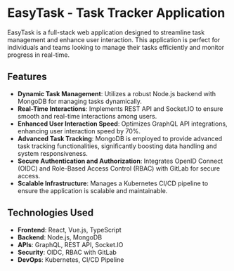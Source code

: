 # EasyTask - Task Tracker Application

EasyTask is a full-stack web application designed to streamline task management and enhance user interaction. This application is perfect for individuals and teams looking to manage their tasks efficiently and monitor progress in real-time.

## Features

- **Dynamic Task Management**: Utilizes a robust Node.js backend with MongoDB for managing tasks dynamically. 
- **Real-Time Interactions**: Implements REST API and Socket.IO to ensure smooth and real-time interactions among users.
- **Enhanced User Interaction Speed**: Optimizes GraphQL API integrations, enhancing user interaction speed by 70%.
- **Advanced Task Tracking**: MongoDB is employed to provide advanced task tracking functionalities, significantly boosting data handling and system responsiveness.
- **Secure Authentication and Authorization**: Integrates OpenID Connect (OIDC) and Role-Based Access Control (RBAC) with GitLab for secure access.
- **Scalable Infrastructure**: Manages a Kubernetes CI/CD pipeline to ensure the application is scalable and maintainable.

## Technologies Used

- **Frontend**: React, Vue.js, TypeScript
- **Backend**: Node.js, MongoDB
- **APIs**: GraphQL, REST API, Socket.IO
- **Security**: OIDC, RBAC with GitLab
- **DevOps**: Kubernetes, CI/CD Pipeline
